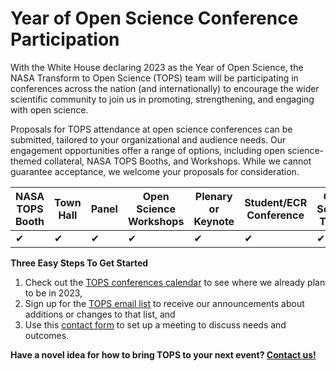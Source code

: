 # Year of Open Science Conference Participation

With the White House declaring 2023 as the Year of Open Science, the NASA Transform to Open Science (TOPS)  team will be participating in conferences across the nation (and internationally) to encourage the wider scientific community to join us in promoting, strengthening, and engaging with open science.

Proposals for TOPS attendance at open science conferences can be submitted, tailored to your organizational and audience needs. Our engagement opportunities offer a range of options, including open science-themed collateral, NASA TOPS Booths, and Workshops. While we cannot guarantee acceptance, we welcome your proposals for consideration.


| NASA TOPS Booth | Town Hall | Panel    | Open Science Workshops | Plenary or Keynote | Student/ECR Conference | Open Science Theme |
| --------------- | --------- | ---------| ---------------------- | ------------------ | ---------------------- | ------------------ |
| &#10004;        | &#10004;  | &#10004; | &#10004;               | &#10004;           | &#10004;               | &#10004;           |

**Three Easy Steps To Get Started**

1. Check out the [TOPS conferences calendar](https://github.com/nasa/Transform-to-Open-Science/blob/main/docs/Area1_Engagement/Outreach/tops_conferences.md) to see where we already plan to be in 2023,
2. Sign up for the [TOPS email list](https://nasa.github.io/Transform-to-Open-Science/signup/) to receive our announcements about additions or changes to that list, and
3. Use this [contact form](https://forms.gle/Um3KpsZw2FHXpNju9) to set up a meeting to discuss needs and outcomes.

**Have a novel idea for how to bring TOPS to your next event? [Contact us!](https://forms.gle/Um3KpsZw2FHXpNju9)**
